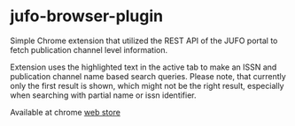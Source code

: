 # jufo-browser-plugin
Simple Chrome extension that utilized the REST API of the JUFO portal to fetch publication channel level information. 

Extension uses the highlighted text in the active tab to make an ISSN and publication channel name based search queries. Please note, that currently only the first result is shown, which might not be the right result, especially when searching with partial name or issn identifier.

Available at chrome [web store](https://chrome.google.com/webstore/detail/jufo-level-info/abbafbnbnicjnbnmenlipeoljkaaekpk)